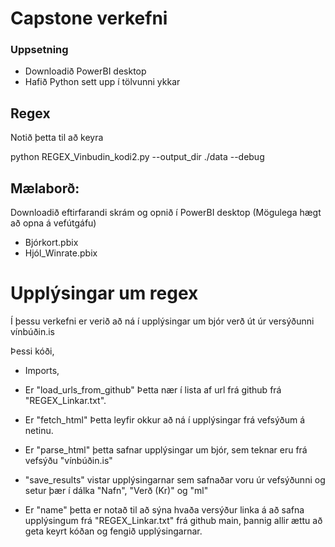 # Capstone verkefni 
### Uppsetning
- Downloadið PowerBI desktop
- Hafið Python sett upp í tölvunni ykkar


## Regex
Notið þetta til að keyra

python REGEX_Vinbudin_kodi2.py --output_dir ./data --debug

##  Mælaborð:
Downloadið eftirfarandi skrám og opnið í PowerBI desktop (Mögulega hægt að opna á vefútgáfu)
- Bjórkort.pbix
- Hjól_Winrate.pbix



# Upplýsingar um regex
Í þessu verkefni er verið að ná í upplýsingar um bjór verð út úr versýðunni vínbúðin.is

Þessi kóði,

- Imports, 
- Er "load_urls_from_github" Þetta nær í lista af url frá github frá "REGEX_Linkar.txt".

- Er "fetch_html" Þetta leyfir okkur að ná í upplýsingar frá vefsýðum á netinu.

- Er "parse_html" þetta safnar upplýsingar um bjór, sem teknar eru frá vefsýðu "vínbúðin.is"

- "save_results" vistar upplýsingarnar sem safnaðar voru úr vefsýðunni og setur þær í dálka "Nafn", "Verð (Kr)" og "ml"

- Er "name" þetta er notað til að sýna hvaða versýður linka á að safna upplýsingum frá "REGEX_Linkar.txt" frá github main, þannig allir ættu að geta keyrt kóðan og fengið upplýsingarnar.
